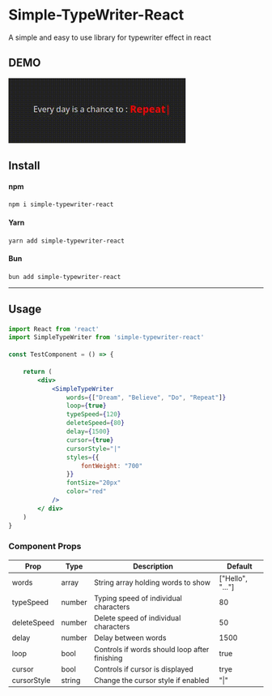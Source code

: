 # Simple-TypeWriter-React

A simple and easy to use library for typewriter effect in react

## DEMO

![Demo TypeWriter](https://github.com/uzzam-web-dev/simple-typewriter-react/blob/main/resources/typewriter-demo.gif)

## Install

#### npm
```
npm i simple-typewriter-react 
```

#### Yarn
```
yarn add simple-typewriter-react
```

#### Bun
```
bun add simple-typewriter-react
```
___

## Usage

```jsx
import React from 'react'
import SimpleTypeWriter from 'simple-typewriter-react'

const TestComponent = () => { 

    return (
        <div>
            <SimpleTypeWriter
                words={["Dream", "Believe", "Do", "Repeat"]} 
                loop={true} 
                typeSpeed={120}
                deleteSpeed={80}
                delay={1500}
                cursor={true}
                cursorStyle="|"
                styles={{
		            fontWeight: "700"
	            }} 
                fontSize="20px" 
                color="red" 
            />
        </ div>
    )
}

```

### Component Props

| Prop | Type | Description | Default |
|------|------|-------------|---------|
| words | array | String array holding words to show | ["Hello", "..."]|
| typeSpeed | number | Typing speed of individual characters | 80 |
| deleteSpeed | number | Delete speed of individual characters | 50 |
| delay | number | Delay between words | 1500 |
| loop | bool | Controls if words should loop after finishing | true |
| cursor | bool | Controls if cursor is displayed | trye |
| cursorStyle | string | Change the cursor style if enabled | "\|" |


